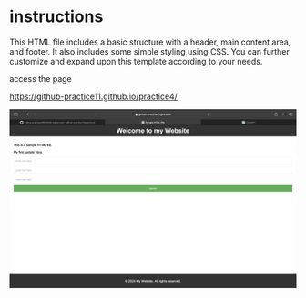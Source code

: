 # instructions
This HTML file includes a basic structure with a header, main content area, and footer. It also includes some simple styling using CSS. You can further customize and expand upon this template according to your needs.

access the page 

[
](https://github-practice11.github.io/practice4/)https://github-practice11.github.io/practice4/


![Alt text](image.png)
